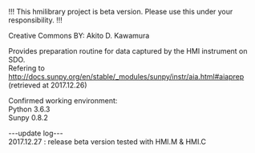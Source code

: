 !!! This hmilibrary project is beta version. Please use this under your responsibility. !!!

Creative Commons BY: Akito D. Kawamura
 
Provides preparation routine for data captured by the HMI instrument on SDO.<br>
  Refering to <br>
  http://docs.sunpy.org/en/stable/_modules/sunpy/instr/aia.html#aiaprep (retrieved at 2017.12.26)

Confirmed working environment: <br>
  Python 3.6.3<br>
  Sunpy 0.8.2

---update log---<br>
  2017.12.27 : release beta version tested with HMI.M & HMI.C
